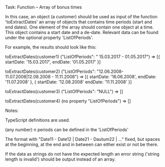 Task: Function – Array of bonus times

In this case, an object (a customer) should be used as input of the function 'toExtractDates' an array of objects that contains time periods (start and end dates). One element of the array should contain one object at a time. This object contains a start date and a de-date. Relevant data can be found under the optional property 'ListOfPeriods'.

For example, the results should look like this:

toExtractDates(customer1) ("ListOfPeriods": " 15.03.2017 - 01.05.2017") => [{ startDate: '15.03.2017', endDate: '01.05.2017' }]

toExtractDates(customer2) ("ListOfPeriods": "12.06.2008- 11.07.2008|12.08.2008 - 11.11.2008") => [{ startDate: '16.06.2008', endDate: '11.07.2008' }, { startDate: '12.08.2008' endDate: '11.11.2008' }]

toExtractDates(customer3) ("ListOfPeriods": "NULL") => []

toExtractDates(customer4) (no property "ListOfPeriods") => []

Notes:

TypeScript definitions are used.

(any number) n periods can be defined in the 'ListOfPeriods'

The format with "Date11 - Date12 | Date21 - Dautum22 | ..." fixed, but spaces at the beginning, at the end and in between can either exist or not be there.

If the data as strings do not have the expected length an error string ('string length is invalid') should be output instead of an array.
